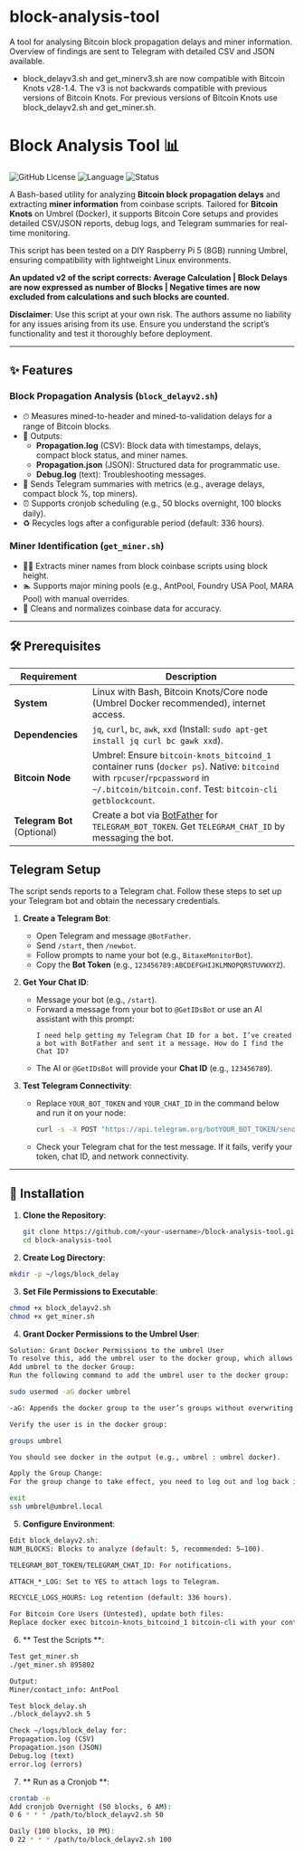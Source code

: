 # block-analysis-tool
A tool for analysing Bitcoin block propagation delays and miner information. Overview of findings are sent to Telegram with detailed CSV and JSON available. 
- block_delayv3.sh and get_minerv3.sh are now compatible with Bitcoin Knots v28-1.4. The v3 is not backwards compatible with previous versions of Bitcoin Knots.
For previous versions of Bitcoin Knots use block_delayv2.sh and get_miner.sh.
# Block Analysis Tool 📊

![GitHub License](https://img.shields.io/github/license/<your-username>/block-analysis-tool?color=blue)
![Language](https://img.shields.io/badge/language-Bash-green)
![Status](https://img.shields.io/badge/status-active-brightgreen)

A Bash-based utility for analyzing **Bitcoin block propagation delays** and extracting **miner information** from coinbase scripts. Tailored for **Bitcoin Knots** on Umbrel (Docker), it supports Bitcoin Core setups and provides detailed CSV/JSON reports, debug logs, and Telegram summaries for real-time monitoring.

This script has been tested on a DIY Raspberry Pi 5 (8GB) running Umbrel, ensuring compatibility with lightweight Linux environments.

**An updated v2 of the script corrects: Average Calculation | Block Delays are now expressed as number of Blocks | Negative times are now excluded from calculations and such blocks are counted.**

**Disclaimer**: Use this script at your own risk. The authors assume no liability for any issues arising from its use. Ensure you understand the script’s functionality and test it thoroughly before deployment.

---

## ✨ Features

### Block Propagation Analysis (`block_delayv2.sh`)
- ⏱ Measures mined-to-header and mined-to-validation delays for a range of Bitcoin blocks.
- 📄 Outputs:
  - **Propagation.log** (CSV): Block data with timestamps, delays, compact block status, and miner names.
  - **Propagation.json** (JSON): Structured data for programmatic use.
  - **Debug.log** (text): Troubleshooting messages.
- 📨 Sends Telegram summaries with metrics (e.g., average delays, compact block %, top miners).
- ⏰ Supports cronjob scheduling (e.g., 50 blocks overnight, 100 blocks daily).
- ♻️ Recycles logs after a configurable period (default: 336 hours).

### Miner Identification (`get_miner.sh`)
- 🕵️‍♂️ Extracts miner names from block coinbase scripts using block height.
- 🏊 Supports major mining pools (e.g., AntPool, Foundry USA Pool, MARA Pool) with manual overrides.
- 🧹 Cleans and normalizes coinbase data for accuracy.

---

## 🛠️ Prerequisites

| Requirement | Description |
|-------------|-------------|
| **System** | Linux with Bash, Bitcoin Knots/Core node (Umbrel Docker recommended), internet access. |
| **Dependencies** | `jq`, `curl`, `bc`, `awk`, `xxd` (Install: `sudo apt-get install jq curl bc gawk xxd`). |
| **Bitcoin Node** | Umbrel: Ensure `bitcoin-knots_bitcoind_1` container runs (`docker ps`). Native: `bitcoind` with `rpcuser`/`rpcpassword` in `~/.bitcoin/bitcoin.conf`. Test: `bitcoin-cli getblockcount`. |
| **Telegram Bot** (Optional) | Create a bot via [BotFather](https://t.me/BotFather) for `TELEGRAM_BOT_TOKEN`. Get `TELEGRAM_CHAT_ID` by messaging the bot. |


## Telegram Setup

The script sends reports to a Telegram chat. Follow these steps to set up your Telegram bot and obtain the necessary credentials.

1. **Create a Telegram Bot**:
   - Open Telegram and message `@BotFather`.
   - Send `/start`, then `/newbot`.
   - Follow prompts to name your bot (e.g., `BitaxeMonitorBot`).
   - Copy the **Bot Token** (e.g., `123456789:ABCDEFGHIJKLMNOPQRSTUVWXYZ`).

2. **Get Your Chat ID**:
   - Message your bot (e.g., `/start`).
   - Forward a message from your bot to `@GetIDsBot` or use an AI assistant with this prompt:
     ```
     I need help getting my Telegram Chat ID for a bot. I’ve created a bot with BotFather and sent it a message. How do I find the Chat ID?
     ```
   - The AI or `@GetIDsBot` will provide your **Chat ID** (e.g., `123456789`).

3. **Test Telegram Connectivity**:
   - Replace `YOUR_BOT_TOKEN` and `YOUR_CHAT_ID` in the command below and run it on your node:
     ```bash
     curl -s -X POST "https://api.telegram.org/botYOUR_BOT_TOKEN/sendMessage" -d chat_id="YOUR_CHAT_ID" -d text="Test from my node"
     ```
   - Check your Telegram chat for the test message. If it fails, verify your token, chat ID, and network connectivity.
---

## 🚀 Installation

1. **Clone the Repository**:
   ```bash
   git clone https://github.com/<your-username>/block-analysis-tool.git
   cd block-analysis-tool

2. **Create Log Directory**:
 ```bash
mkdir -p ~/logs/block_delay
```

3. **Set File Permissions to Executable**:
```bash
chmod +x block_delayv2.sh
chmod +x get_miner.sh
```

4. **Grant Docker Permissions to the Umbrel User**:
```bash
Solution: Grant Docker Permissions to the umbrel User
To resolve this, add the umbrel user to the docker group, which allows non-root access to the Docker daemon.
Add umbrel to the docker Group:
Run the following command to add the umbrel user to the docker group:

sudo usermod -aG docker umbrel

-aG: Appends the docker group to the user’s groups without overwriting existing memberships.

Verify the user is in the docker group:

groups umbrel

You should see docker in the output (e.g., umbrel : umbrel docker).

Apply the Group Change:
For the group change to take effect, you need to log out and log back in via SSH:

exit
ssh umbrel@umbrel.local
```

5. **Configure Environment**:
```bash
Edit block_delayv2.sh:
NUM_BLOCKS: Blocks to analyze (default: 5, recommended: 5–100).

TELEGRAM_BOT_TOKEN/TELEGRAM_CHAT_ID: For notifications.

ATTACH_*_LOG: Set to YES to attach logs to Telegram.

RECYCLE_LOGS_HOURS: Log retention (default: 336 hours).

For Bitcoin Core Users (Untested), update both files:
Replace docker exec bitcoin-knots_bitcoind_1 bitcoin-cli with your container name or bitcoin-cli.
```
6. ** Test the Scripts **:
```bash
Test get_miner.sh
./get_miner.sh 895802

Output:
Miner/contact_info: AntPool

Test block_delay.sh
./block_delayv2.sh 5

Check ~/logs/block_delay for:
Propagation.log (CSV)
Propagation.json (JSON)
Debug.log (text)
error.log (errors)
```

7. ** Run as a Cronjob **:
```bash
crontab -e
Add cronjob Overnight (50 blocks, 6 AM):
0 6 * * * /path/to/block_delayv2.sh 50

Daily (100 blocks, 10 PM):
0 22 * * * /path/to/block_delayv2.sh 100
```

